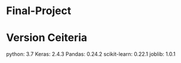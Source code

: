 # Final-Project

# Version Ceiteria
python: 3.7
Keras: 2.4.3
Pandas: 0.24.2
scikit-learn: 0.22.1
joblib: 1.0.1
